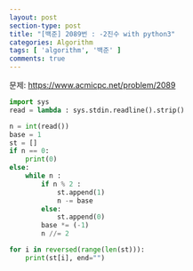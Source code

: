 ```yaml
---
layout: post
section-type: post
title: "[백준] 2089번 : -2진수 with python3"
categories: Algorithm
tags: [ 'algorithm', '백준' ]
comments: true
---
```


문제:
https://www.acmicpc.net/problem/2089

``` python
import sys
read = lambda : sys.stdin.readline().strip()

n = int(read())
base = 1
st = []
if n == 0:
	print(0)
else:
	while n :
		if n % 2 :
			st.append(1)
			n -= base
		else:
			st.append(0)
		base *= (-1)
		n //= 2

for i in reversed(range(len(st))):
	print(st[i], end="")

```
